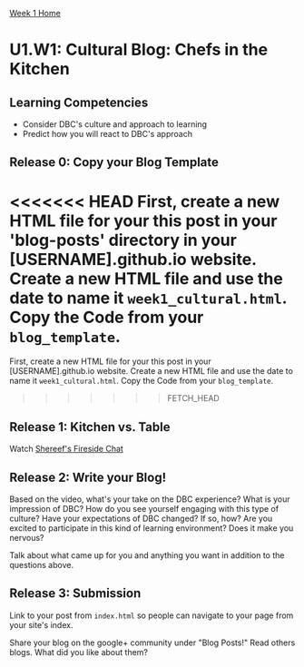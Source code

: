 [Week 1 Home](./)

# U1.W1: Cultural Blog: Chefs in the Kitchen

## Learning Competencies
- Consider DBC's culture and approach to learning
- Predict how you will react to DBC's approach

## Release 0: Copy your Blog Template
<<<<<<< HEAD
First, create a new HTML file for your this post in your 'blog-posts' directory in your [USERNAME].github.io website. 
Create a new HTML file and use the date to name it `week1_cultural.html`. Copy the Code from your `blog_template`.  
=======
First, create a new HTML file for your this post in your [USERNAME].github.io website. Create a new HTML file and use the date to name it `week1_cultural.html`. Copy the Code from your `blog_template`.  
>>>>>>> FETCH_HEAD

## Release 1: Kitchen vs. Table
Watch [Shereef's Fireside Chat](http://vimeo.com/85001014)

## Release 2: Write your Blog!
Based on the video, what's your take on the DBC experience? What is your impression of DBC? How do you see yourself engaging with this type of culture?
Have your expectations of DBC changed? If so, how? Are you excited to participate in this kind of learning environment? Does it make you nervous? 

Talk about what came up for you and anything you want in addition to the questions above. 


## Release 3: Submission
Link to your post from `index.html` so people can navigate to your page from your site's index. 

Share your blog on the google+ community under "Blog Posts!" Read others blogs. What did you like about them? 